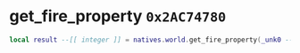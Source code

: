 # get_fire_property `0x2AC74780`

```lua
local result --[[ integer ]] = natives.world.get_fire_property(_unk0 --[[ integer ]])
```